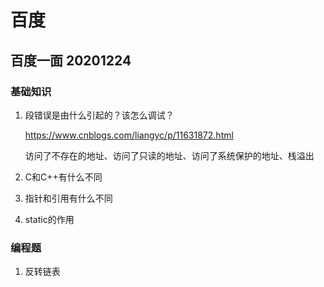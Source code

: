 # 百度

## 百度一面 20201224

### 基础知识

1. 段错误是由什么引起的？该怎么调试？

   https://www.cnblogs.com/liangyc/p/11631872.html

   访问了不存在的地址、访问了只读的地址、访问了系统保护的地址、栈溢出

2. C和C++有什么不同

3. 指针和引用有什么不同

4. static的作用

### 编程题 

1. 反转链表



